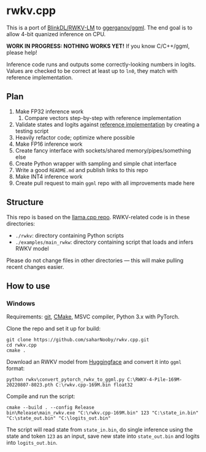 # rwkv.cpp

This is a port of [BlinkDL/RWKV-LM](https://github.com/BlinkDL/RWKV-LM) to [ggerganov/ggml](https://github.com/ggerganov/ggml). The end goal is to allow 4-bit quanized inference on CPU.

**WORK IN PROGRESS: NOTHING WORKS YET!** If you know C/C++/ggml, please help!

Inference code runs and outputs some correctly-looking numbers in logits. Values are checked to be correct at least up to `ln0`, they match with reference implementation.

## Plan

1. Make FP32 inference work
   1. Compare vectors step-by-step with reference implementation
2. Validate states and logits against [reference implementation](https://github.com/BlinkDL/ChatRWKV/blob/main/RWKV_in_150_lines.py) by creating a testing script
3. Heavily refactor code; optimize where possible
4. Make FP16 inference work
5. Create fancy interface with sockets/shared memory/pipes/something else
6. Create Python wrapper with sampling and simple chat interface
7. Write a good `README.md` and publish links to this repo
8. Make INT4 inference work
9. Create pull request to main `ggml` repo with all improvements made here

## Structure

This repo is based on the [llama.cpp repo](https://github.com/ggerganov/llama.cpp). RWKV-related code is in these directories:

- `./rwkv`: directory containing Python scripts
- `./examples/main_rwkw`: directory containing script that loads and infers RWKV model

Please do not change files in other directories — this will make pulling recent changes easier.

## How to use

### Windows

Requirements: [git](https://gitforwindows.org/), [CMake](https://cmake.org/download/), MSVC compiler, Python 3.x with PyTorch.

Clone the repo and set it up for build:

```commandline
git clone https://github.com/saharNooby/rwkv.cpp.git
cd rwkv.cpp
cmake .
```

Download an RWKV model from [Huggingface](https://huggingface.co/BlinkDL) and convert it into `ggml` format:

```commandline
python rwkv\convert_pytorch_rwkv_to_ggml.py C:\RWKV-4-Pile-169M-20220807-8023.pth C:\rwkv.cpp-169M.bin float32
```

Compile and run the script:

```commandline
cmake --build . --config Release
bin\Release\main_rwkv.exe "C:\rwkv.cpp-169M.bin" 123 "C:\state_in.bin" "C:\state_out.bin" "C:\logits_out.bin"
```

The script will read state from `state_in.bin`, do single inference using the state and token `123` as an input, save new state into `state_out.bin` and logits into `logits_out.bin`.
